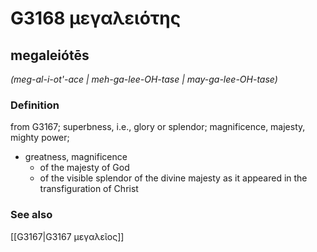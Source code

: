 # G3168 μεγαλειότης

## megaleiótēs

_(meg-al-i-ot'-ace | meh-ga-lee-OH-tase | may-ga-lee-OH-tase)_

### Definition

from G3167; superbness, i.e., glory or splendor; magnificence, majesty, mighty power; 

- greatness, magnificence
  - of the majesty of God
  - of the visible splendor of the divine majesty as it appeared in the transfiguration of Christ

### See also

[[G3167|G3167 μεγαλεῖος]]
